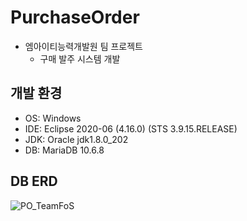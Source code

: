 # PurchaseOrder
- 엠아이티능력개발원 팀 프로젝트
  + 구매 발주 시스템 개발
  
## 개발 환경
- OS: Windows
- IDE: Eclipse 2020-06 (4.16.0) (STS 3.9.15.RELEASE)
- JDK: Oracle jdk1.8.0_202
- DB: MariaDB 10.6.8

## DB ERD
![PO_TeamFoS](https://user-images.githubusercontent.com/106382062/174060484-03e1017c-dcd2-485d-8d82-0ec54693c6f8.png)
